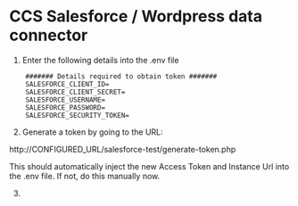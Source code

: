 # CCS Salesforce / Wordpress data connector

1. Enter the following details into the .env file

```
    ####### Details required to obtain token #######
    SALESFORCE_CLIENT_ID=
    SALESFORCE_CLIENT_SECRET=
    SALESFORCE_USERNAME=
    SALESFORCE_PASSWORD=
    SALESFORCE_SECURITY_TOKEN=
```

2. Generate a token by going to the URL:

http://CONFIGURED_URL/salesforce-test/generate-token.php

This should automatically inject the new Access Token and Instance Url into the .env file. If not, do this manually now.

3.
